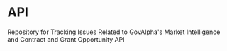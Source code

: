 # API
Repository for Tracking Issues Related to GovAlpha's Market Intelligence and Contract and Grant Opportunity API
